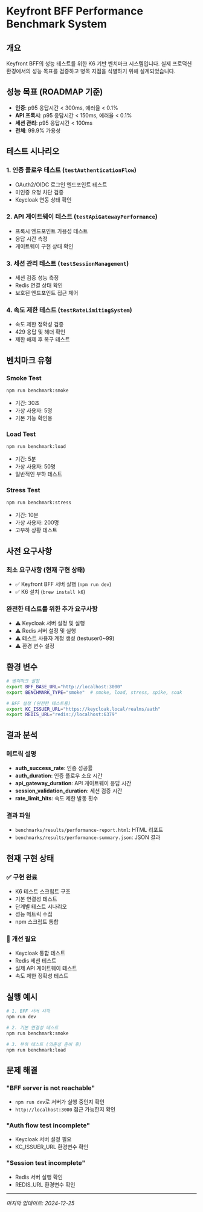 # Keyfront BFF Performance Benchmark System

## 개요

Keyfront BFF의 성능 테스트를 위한 K6 기반 벤치마크 시스템입니다. 
실제 프로덕션 환경에서의 성능 목표를 검증하고 병목 지점을 식별하기 위해 설계되었습니다.

## 성능 목표 (ROADMAP 기준)

- **인증**: p95 응답시간 < 300ms, 에러율 < 0.1%
- **API 프록시**: p95 응답시간 < 150ms, 에러율 < 0.1%  
- **세션 관리**: p95 응답시간 < 100ms
- **전체**: 99.9% 가용성

## 테스트 시나리오

### 1. 인증 플로우 테스트 (`testAuthenticationFlow`)
- OAuth2/OIDC 로그인 엔드포인트 테스트
- 미인증 요청 차단 검증
- Keycloak 연동 상태 확인

### 2. API 게이트웨이 테스트 (`testApiGatewayPerformance`)
- 프록시 엔드포인트 가용성 테스트
- 응답 시간 측정
- 게이트웨이 구현 상태 확인

### 3. 세션 관리 테스트 (`testSessionManagement`)
- 세션 검증 성능 측정
- Redis 연결 상태 확인
- 보호된 엔드포인트 접근 제어

### 4. 속도 제한 테스트 (`testRateLimitingSystem`)
- 속도 제한 정확성 검증
- 429 응답 및 헤더 확인
- 제한 해제 후 복구 테스트

## 벤치마크 유형

### Smoke Test
```bash
npm run benchmark:smoke
```
- 기간: 30초
- 가상 사용자: 5명
- 기본 기능 확인용

### Load Test  
```bash
npm run benchmark:load
```
- 기간: 5분
- 가상 사용자: 50명
- 일반적인 부하 테스트

### Stress Test
```bash
npm run benchmark:stress
```
- 기간: 10분
- 가상 사용자: 200명
- 고부하 상황 테스트

## 사전 요구사항

### 최소 요구사항 (현재 구현 상태)
- ✅ Keyfront BFF 서버 실행 (`npm run dev`)
- ✅ K6 설치 (`brew install k6`)

### 완전한 테스트를 위한 추가 요구사항
- ⚠️ Keycloak 서버 설정 및 실행
- ⚠️ Redis 서버 설정 및 실행  
- ⚠️ 테스트 사용자 계정 생성 (testuser0~99)
- ⚠️ 환경 변수 설정

## 환경 변수

```bash
# 벤치마크 설정
export BFF_BASE_URL="http://localhost:3000"
export BENCHMARK_TYPE="smoke"  # smoke, load, stress, spike, soak

# BFF 설정 (완전한 테스트용)
export KC_ISSUER_URL="https://keycloak.local/realms/aath"
export REDIS_URL="redis://localhost:6379"
```

## 결과 분석

### 메트릭 설명
- **auth_success_rate**: 인증 성공률
- **auth_duration**: 인증 플로우 소요 시간
- **api_gateway_duration**: API 게이트웨이 응답 시간
- **session_validation_duration**: 세션 검증 시간
- **rate_limit_hits**: 속도 제한 발동 횟수

### 결과 파일
- `benchmarks/results/performance-report.html`: HTML 리포트
- `benchmarks/results/performance-summary.json`: JSON 결과

## 현재 구현 상태

### ✅ 구현 완료
- K6 테스트 스크립트 구조
- 기본 연결성 테스트
- 단계별 테스트 시나리오
- 성능 메트릭 수집
- npm 스크립트 통합

### 🚧 개선 필요
- Keycloak 통합 테스트
- Redis 세션 테스트  
- 실제 API 게이트웨이 테스트
- 속도 제한 정확성 테스트

## 실행 예시

```bash
# 1. BFF 서버 시작
npm run dev

# 2. 기본 연결성 테스트
npm run benchmark:smoke

# 3. 부하 테스트 (의존성 준비 후)
npm run benchmark:load
```

## 문제 해결

### "BFF server is not reachable"
- `npm run dev`로 서버가 실행 중인지 확인
- `http://localhost:3000` 접근 가능한지 확인

### "Auth flow test incomplete"  
- Keycloak 서버 설정 필요
- KC_ISSUER_URL 환경변수 확인

### "Session test incomplete"
- Redis 서버 실행 확인
- REDIS_URL 환경변수 확인

---

*마지막 업데이트: 2024-12-25*